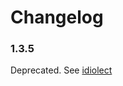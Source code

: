 # Changelog

### 1.3.5

Deprecated. See [idiolect](https://plugins.jetbrains.com/plugin/20776-idiolect)
